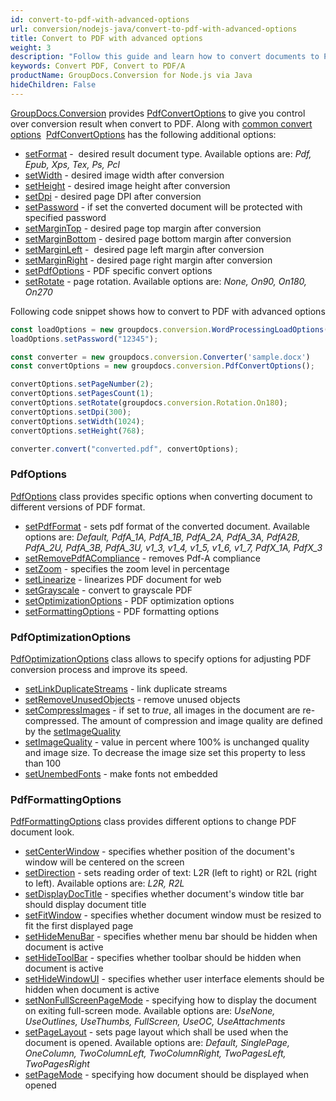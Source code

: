 ```yaml
---
id: convert-to-pdf-with-advanced-options
url: conversion/nodejs-java/convert-to-pdf-with-advanced-options
title: Convert to PDF with advanced options
weight: 3
description: "Follow this guide and learn how to convert documents to PDF with height, width, DPI, margins and other customizations using GroupDocs.Conversion for Node.js via Java."
keywords: Convert PDF, Convert to PDF/A
productName: GroupDocs.Conversion for Node.js via Java
hideChildren: False
---
```

[GroupDocs.Conversion](https://products.groupdocs.com/conversion/java) provides [PdfConvertOptions](https://reference.groupdocs.com/java/conversion/com.groupdocs.conversion.options.convert/PdfConvertOptions) to give you control over conversion result when convert to PDF. Along with [common convert options](https://reference.groupdocs.com/conversion/java/com.groupdocs.conversion.options.convert/ConvertOptions)  [PdfConvertOptions](https://reference.groupdocs.com/java/conversion/com.groupdocs.conversion.options.convert/PdfConvertOptions) has the following additional options:

*   [setFormat](https://reference.groupdocs.com/java/conversion/com.groupdocs.conversion.options.convert/ConvertOptions#setFormat(com.groupdocs.conversion.filetypes.FileType)) -  desired result document type. Available options are: *Pdf, Epub, Xps, Tex, Ps, Pcl*
*   [setWidth](https://reference.groupdocs.com/java/conversion/com.groupdocs.conversion.options.convert/PdfConvertOptions#setWidth(int)) -  desired image width after conversion
*   [setHeight](https://reference.groupdocs.com/java/conversion/com.groupdocs.conversion.options.convert/PdfConvertOptions#setHeight(int)) -  desired image height after conversion
*   [setDpi](https://reference.groupdocs.com/java/conversion/com.groupdocs.conversion.options.convert/PdfConvertOptions#setDpi(double)) -  desired page DPI after conversion
*   [setPassword](https://reference.groupdocs.com/java/conversion/com.groupdocs.conversion.options.convert/PdfConvertOptions#setPassword(java.lang.String)) -  if set the converted document will be protected with specified password
*   [setMarginTop](https://reference.groupdocs.com/java/conversion/com.groupdocs.conversion.options.convert/PdfConvertOptions#setMarginTop(int)) -  desired page top margin after conversion
*   [setMarginBottom](https://reference.groupdocs.com/java/conversion/com.groupdocs.conversion.options.convert/PdfConvertOptions#setMarginBottom(int)) -  desired page bottom margin after conversion
*   [setMarginLeft](https://reference.groupdocs.com/java/conversion/com.groupdocs.conversion.options.convert/PdfConvertOptions#setMarginLeft(int)) -  desired page left margin after conversion
*   [setMarginRight](https://reference.groupdocs.com/java/conversion/com.groupdocs.conversion.options.convert/PdfConvertOptions#setMarginRight(int)) -  desired page right margin after conversion
*   [setPdfOptions](https://reference.groupdocs.com/conversion/java/com.groupdocs.conversion.options.convert/PdfConvertOptions#setPdfOptions(com.groupdocs.conversion.options.convert.PdfOptions)) -  PDF specific convert options
*   [setRotate](https://reference.groupdocs.com/java/conversion/com.groupdocs.conversion.options.convert/PdfConvertOptions#setRotate(com.groupdocs.conversion.options.convert.Rotation)) -  page rotation. Available options are: *None, On90, On180, On270*  
          

Following code snippet shows how to convert to PDF with advanced options

```js
const loadOptions = new groupdocs.conversion.WordProcessingLoadOptions()
loadOptions.setPassword("12345");

const converter = new groupdocs.conversion.Converter('sample.docx')
const convertOptions = new groupdocs.conversion.PdfConvertOptions();

convertOptions.setPageNumber(2);
convertOptions.setPagesCount(1);
convertOptions.setRotate(groupdocs.conversion.Rotation.On180);
convertOptions.setDpi(300);
convertOptions.setWidth(1024);
convertOptions.setHeight(768);

converter.convert("converted.pdf", convertOptions);
```

### PdfOptions

[PdfOptions](https://reference.groupdocs.com/java/conversion/com.groupdocs.conversion.options.convert/PdfOptions) class provides specific options when converting document to different versions of PDF format.

*   [setPdfFormat](https://reference.groupdocs.com/java/conversion/com.groupdocs.conversion.options.convert/PdfOptions#setPdfFormat(com.groupdocs.conversion.options.convert.PdfFormats)) - sets pdf format of the converted document. Available options are: *Default, PdfA\_1A, PdfA\_1B, PdfA\_2A, PdfA\_3A, PdfA2B, PdfA\_2U, PdfA\_3B, PdfA\_3U, v1\_3, v1\_4, v1\_5, v1\_6, v1\_7, PdfX\_1A, PdfX\_3*
*   [setRemovePdfACompliance](https://reference.groupdocs.com/java/conversion/com.groupdocs.conversion.options.convert/PdfOptions#setRemovePdfACompliance(boolean)) - removes Pdf-A compliance
*   [setZoom](https://reference.groupdocs.com/java/conversion/com.groupdocs.conversion.options.convert/PdfOptions#setZoom(int)) - specifies the zoom level in percentage
*   [setLinearize](https://reference.groupdocs.com/java/conversion/com.groupdocs.conversion.options.convert/PdfOptions#setLinearize(boolean)) - linearizes PDF document for web
*   [setGrayscale](https://reference.groupdocs.com/java/conversion/com.groupdocs.conversion.options.convert/PdfOptions#setGrayscale(boolean)) - convert to grayscale PDF
*   [setOptimizationOptions](https://reference.groupdocs.com/conversion/java/com.groupdocs.conversion.options.convert/PdfOptions#setOptimizationOptions(com.groupdocs.conversion.options.convert.PdfOptimizationOptions)) - PDF optimization options
*   [setFormattingOptions](https://reference.groupdocs.com/conversion/java/com.groupdocs.conversion.options.convert/PdfOptions#setFormatingOptions(com.groupdocs.conversion.options.convert.PdfFormattingOptions)) - PDF formatting options

### PdfOptimizationOptions

[PdfOptimizationOptions](https://reference.groupdocs.com/java/conversion/com.groupdocs.conversion.options.convert/PdfOptimizationOptions) class allows to specify options for adjusting PDF conversion process and improve its speed.

*   [setLinkDuplicateStreams](https://reference.groupdocs.com/java/conversion/com.groupdocs.conversion.options.convert/PdfOptimizationOptions#setLinkDuplicateStreams(boolean)) - link duplicate streams
*   [setRemoveUnusedObjects](https://reference.groupdocs.com/java/conversion/com.groupdocs.conversion.options.convert/PdfOptimizationOptions#setRemoveUnusedObjects(boolean)) - remove unused objects
*   [setCompressImages](https://reference.groupdocs.com/java/conversion/com.groupdocs.conversion.options.convert/PdfOptimizationOptions#setCompressImages(boolean)) - if set to *true*, all images in the document are re-compressed. The amount of compression and image quality are defined by the [setImageQuality](https://reference.groupdocs.com/java/conversion/com.groupdocs.conversion.options.convert/PdfOptimizationOptions#setImageQuality(int))
*   [setImageQuality](https://reference.groupdocs.com/java/conversion/com.groupdocs.conversion.options.convert/PdfOptimizationOptions#setImageQuality(int)) -  value in percent where 100% is unchanged quality and image size. To decrease the image size set this property to less than 100
*   [setUnembedFonts](https://reference.groupdocs.com/java/conversion/com.groupdocs.conversion.options.convert/PdfOptimizationOptions#setUnembedFonts(boolean)) - make fonts not embedded

### PdfFormattingOptions

[PdfFormattingOptions](https://reference.groupdocs.com/java/conversion/com.groupdocs.conversion.options.convert/PdfFormattingOptions) class provides different options to change PDF document look.

*   [setCenterWindow](https://reference.groupdocs.com/java/conversion/com.groupdocs.conversion.options.convert/PdfFormattingOptions#setCenterWindow(boolean)) - specifies whether position of the document's window will be centered on the screen
*   [setDirection](https://reference.groupdocs.com/java/conversion/com.groupdocs.conversion.options.convert/PdfFormattingOptions#setDirection(com.groupdocs.conversion.options.convert.PdfDirection)) - sets reading order of text: L2R (left to right) or R2L (right to left). Available options are: *L2R, R2L*
*   [setDisplayDocTitle](https://reference.groupdocs.com/java/conversion/com.groupdocs.conversion.options.convert/PdfFormattingOptions#setDisplayDocTitle(boolean)) - specifies whether document's window title bar should display document title
*   [setFitWindow](https://reference.groupdocs.com/java/conversion/com.groupdocs.conversion.options.convert/PdfFormattingOptions#setFitWindow(boolean)) - specifies whether document window must be resized to fit the first displayed page
*   [setHideMenuBar](https://reference.groupdocs.com/java/conversion/com.groupdocs.conversion.options.convert/PdfFormattingOptions#setHideMenuBar(boolean)) - specifies whether menu bar should be hidden when document is active
*   [setHideToolBar](https://reference.groupdocs.com/java/conversion/com.groupdocs.conversion.options.convert/PdfFormattingOptions#setHideToolBar(boolean)) - specifies whether toolbar should be hidden when document is active
*   [setHideWindowUI](https://reference.groupdocs.com/java/conversion/com.groupdocs.conversion.options.convert/PdfFormattingOptions#setHideWindowUI(boolean)) - specifies whether user interface elements should be hidden when document is active
*   [setNonFullScreenPageMode](https://reference.groupdocs.com/java/conversion/com.groupdocs.conversion.options.convert/PdfFormattingOptions#setNonFullScreenPageMode(com.groupdocs.conversion.options.convert.PdfPageMode)) - specifying how to display the document on exiting full-screen mode. Available options are: *UseNone, UseOutlines, UseThumbs, FullScreen, UseOC, UseAttachments*
*   [setPageLayout](https://reference.groupdocs.com/java/conversion/com.groupdocs.conversion.options.convert/PdfFormattingOptions#setPageLayout(com.groupdocs.conversion.options.convert.PdfPageLayout)) - sets page layout which shall be used when the document is opened. Available options are: *Default, SinglePage, OneColumn, TwoColumnLeft, TwoColumnRight, TwoPagesLeft, TwoPagesRight*
*   [setPageMode](https://reference.groupdocs.com/java/conversion/com.groupdocs.conversion.options.convert/PdfFormattingOptions#setPageMode(com.groupdocs.conversion.options.convert.PdfPageMode)) - specifying how document should be displayed when opened

